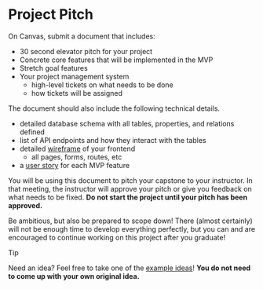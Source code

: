 # Project Pitch

On Canvas, submit a document that includes:

- 30 second elevator pitch for your project
- Concrete core features that will be implemented in the MVP
- Stretch goal features
- Your project management system
  - high-level tickets on what needs to be done
  - how tickets will be assigned

The document should also include the following technical details.

- detailed database schema with all tables, properties, and relations defined
- list of API endpoints and how they interact with the tables
- detailed [wireframe](https://en.wikipedia.org/wiki/Website_wireframe) of your frontend
  - all pages, forms, routes, etc
- a [user story](https://en.wikipedia.org/wiki/User_story) for each MVP feature

You will be using this document to pitch your capstone to your instructor. In that
meeting, the instructor will approve your pitch or give you feedback on what needs to be
fixed. **Do not start the project until your pitch has been approved.**

Be ambitious, but also be prepared to scope down! There (almost certainly) will not be
enough time to develop everything perfectly, but you can and are encouraged to continue
working on this project after you graduate!

> [!TIP]
>
> Need an idea? Feel free to take one of the [example ideas](/examples/ideas/)!
> **You do not need to come up with your own original idea.**
